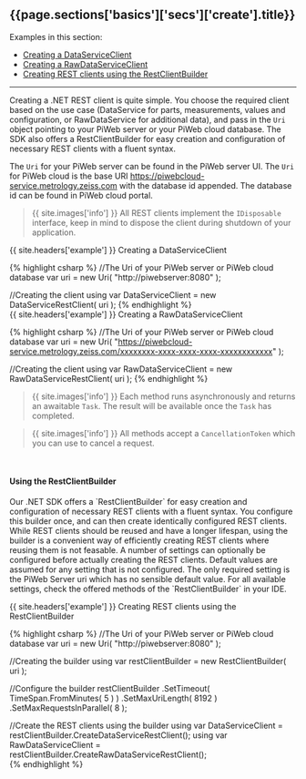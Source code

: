 <h2 id="{{page.sections['basics']['secs']['create'].anchor}}">{{page.sections['basics']['secs']['create'].title}}</h2>

Examples in this section:
+ [Creating a DataServiceClient](#-example--creating-a-dataserviceclient)
+ [Creating a RawDataServiceClient](#-example--creating-a-rawdataserviceclient)
+ [Creating REST clients using the RestClientBuilder](#-example--creating-rest-clients-using-the-restclientbuilder)
<hr>

Creating a .NET REST client is quite simple. You choose the required client based on the use case (DataService for parts, measurements, values and configuration, or RawDataService for additional data), and pass in the `Uri` object pointing to your PiWeb server or your PiWeb cloud database. The SDK also offers a RestClientBuilder for easy creation and configuration of necessary REST clients with a fluent syntax. 

The `Uri` for your PiWeb server can be found in the PiWeb server UI. The `Uri` for PiWeb cloud is the base URI https://piwebcloud-service.metrology.zeiss.com with the database id appended. The database id can be found
in PiWeb cloud portal.

>{{ site.images['info'] }} All REST clients implement the `IDisposable` interface, keep in mind to dispose the client during shutdown of your application.

{{ site.headers['example'] }} Creating a DataServiceClient

{% highlight csharp %}
//The Uri of your PiWeb server or PiWeb cloud database
var uri = new Uri( "http://piwebserver:8080" );

//Creating the client
using var DataServiceClient = new DataServiceRestClient( uri );
{% endhighlight %}
<br>
{{ site.headers['example'] }} Creating a RawDataServiceClient

{% highlight csharp %}
//The Uri of your PiWeb server or PiWeb cloud database
var uri = new Uri( "https://piwebcloud-service.metrology.zeiss.com/xxxxxxxx-xxxx-xxxx-xxxx-xxxxxxxxxxxx" );

//Creating the client
using var RawDataServiceClient = new RawDataServiceRestClient( uri );
{% endhighlight %}
<br>
>{{ site.images['info'] }} Each method runs asynchronously and returns an awaitable `Task`. The result will be available once the `Task` has completed.

>{{ site.images['info'] }} All methods accept a `CancellationToken` which you can use to cancel a request.
<br>
<h4>Using the RestClientBuilder</h4>
Our .NET SDK offers a `RestClientBuilder` for easy creation and configuration of necessary REST clients with a fluent syntax. You configure this builder once, and can then create identically configured REST clients.
While REST clients should be reused and have a longer lifespan, using the builder is a convenient way of efficiently creating REST clients where reusing them is not feasable. A number of settings can optionally be configured before actually creating the REST clients. Default values are assumed for any setting that is not configured. The only required setting is the PiWeb Server uri which has no sensible default value. For all available settings, check the offered methods of the `RestClientBuilder` in your IDE.

{{ site.headers['example'] }} Creating REST clients using the RestClientBuilder

{% highlight csharp %}
//The Uri of your PiWeb server or PiWeb cloud database
var uri = new Uri( "http://piwebserver:8080" );

//Creating the builder
using var restClientBuilder = new RestClientBuilder( uri );

//Configure the builder
restClientBuilder
    .SetTimeout( TimeSpan.FromMinutes( 5 ) )
    .SetMaxUriLength( 8192 )
    .SetMaxRequestsInParallel( 8 );

//Create the REST clients using the builder
using var DataServiceClient = restClientBuilder.CreateDataServiceRestClient();
using var RawDataServiceClient = restClientBuilder.CreateRawDataServiceRestClient();    
{% endhighlight %}
